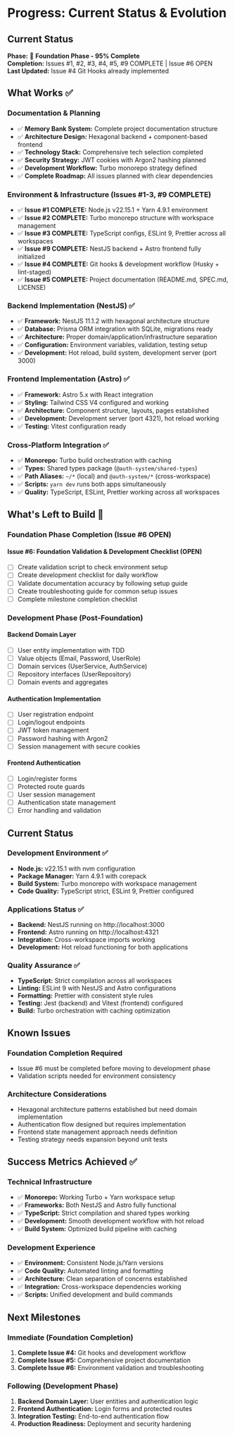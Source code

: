 # Progress: Current Status & Evolution

## Current Status

**Phase:** 🎯 **Foundation Phase - 95% Complete**  
**Completion:** Issues #1, #2, #3, #4, #5, #9 COMPLETE | Issue #6 OPEN  
**Last Updated:** Issue #4 Git Hooks already implemented

## What Works ✅

### Documentation & Planning

- ✅ **Memory Bank System:** Complete project documentation structure
- ✅ **Architecture Design:** Hexagonal backend + component-based frontend
- ✅ **Technology Stack:** Comprehensive tech selection completed
- ✅ **Security Strategy:** JWT cookies with Argon2 hashing planned
- ✅ **Development Workflow:** Turbo monorepo strategy defined
- ✅ **Complete Roadmap:** All issues planned with clear dependencies

### Environment & Infrastructure (Issues #1-3, #9 COMPLETE)

- ✅ **Issue #1 COMPLETE:** Node.js v22.15.1 + Yarn 4.9.1 environment
- ✅ **Issue #2 COMPLETE:** Turbo monorepo structure with workspace management
- ✅ **Issue #3 COMPLETE:** TypeScript configs, ESLint 9, Prettier across all workspaces
- ✅ **Issue #9 COMPLETE:** NestJS backend + Astro frontend fully initialized
- ✅ **Issue #4 COMPLETE:** Git hooks & development workflow (Husky + lint-staged)
- ✅ **Issue #5 COMPLETE:** Project documentation (README.md, SPEC.md, LICENSE)

### Backend Implementation (NestJS) ✅

- ✅ **Framework:** NestJS 11.1.2 with hexagonal architecture structure
- ✅ **Database:** Prisma ORM integration with SQLite, migrations ready
- ✅ **Architecture:** Proper domain/application/infrastructure separation
- ✅ **Configuration:** Environment variables, validation, testing setup
- ✅ **Development:** Hot reload, build system, development server (port 3000)

### Frontend Implementation (Astro) ✅

- ✅ **Framework:** Astro 5.x with React integration
- ✅ **Styling:** Tailwind CSS V4 configured and working
- ✅ **Architecture:** Component structure, layouts, pages established
- ✅ **Development:** Development server (port 4321), hot reload working
- ✅ **Testing:** Vitest configuration ready

### Cross-Platform Integration ✅

- ✅ **Monorepo:** Turbo build orchestration with caching
- ✅ **Types:** Shared types package (`@auth-system/shared-types`)
- ✅ **Path Aliases:** `~/*` (local) and `@auth-system/*` (cross-workspace)
- ✅ **Scripts:** `yarn dev` runs both apps simultaneously
- ✅ **Quality:** TypeScript, ESLint, Prettier working across all workspaces

## What's Left to Build 🚧

### Foundation Phase Completion (Issue #6 OPEN)

#### Issue #6: Foundation Validation & Development Checklist (OPEN)

- [ ] Create validation script to check environment setup
- [ ] Create development checklist for daily workflow
- [ ] Validate documentation accuracy by following setup guide
- [ ] Create troubleshooting guide for common setup issues
- [ ] Complete milestone completion checklist

### Development Phase (Post-Foundation)

#### Backend Domain Layer

- [ ] User entity implementation with TDD
- [ ] Value objects (Email, Password, UserRole)
- [ ] Domain services (UserService, AuthService)
- [ ] Repository interfaces (UserRepository)
- [ ] Domain events and aggregates

#### Authentication Implementation

- [ ] User registration endpoint
- [ ] Login/logout endpoints
- [ ] JWT token management
- [ ] Password hashing with Argon2
- [ ] Session management with secure cookies

#### Frontend Authentication

- [ ] Login/register forms
- [ ] Protected route guards
- [ ] User session management
- [ ] Authentication state management
- [ ] Error handling and validation

## Current Status

### Development Environment ✅

- **Node.js:** v22.15.1 with nvm configuration
- **Package Manager:** Yarn 4.9.1 with corepack
- **Build System:** Turbo monorepo with workspace management
- **Code Quality:** TypeScript strict, ESLint 9, Prettier configured

### Applications Status ✅

- **Backend:** NestJS running on http://localhost:3000
- **Frontend:** Astro running on http://localhost:4321
- **Integration:** Cross-workspace imports working
- **Development:** Hot reload functioning for both applications

### Quality Assurance ✅

- **TypeScript:** Strict compilation across all workspaces
- **Linting:** ESLint 9 with NestJS and Astro configurations
- **Formatting:** Prettier with consistent style rules
- **Testing:** Jest (backend) and Vitest (frontend) configured
- **Build:** Turbo orchestration with caching optimization

## Known Issues

### Foundation Completion Required

- Issue #6 must be completed before moving to development phase
- Validation scripts needed for environment consistency

### Architecture Considerations

- Hexagonal architecture patterns established but need domain implementation
- Authentication flow designed but requires implementation
- Frontend state management approach needs definition
- Testing strategy needs expansion beyond unit tests

## Success Metrics Achieved ✅

### Technical Infrastructure

- ✅ **Monorepo:** Working Turbo + Yarn workspace setup
- ✅ **Frameworks:** Both NestJS and Astro fully functional
- ✅ **TypeScript:** Strict compilation and shared types working
- ✅ **Development:** Smooth development workflow with hot reload
- ✅ **Build System:** Optimized build pipeline with caching

### Development Experience

- ✅ **Environment:** Consistent Node.js/Yarn versions
- ✅ **Code Quality:** Automated linting and formatting
- ✅ **Architecture:** Clean separation of concerns established
- ✅ **Integration:** Cross-workspace dependencies working
- ✅ **Scripts:** Unified development and build commands

## Next Milestones

### Immediate (Foundation Completion)

1. **Complete Issue #4:** Git hooks and development workflow
2. **Complete Issue #5:** Comprehensive project documentation
3. **Complete Issue #6:** Environment validation and troubleshooting

### Following (Development Phase)

1. **Backend Domain Layer:** User entities and authentication logic
2. **Frontend Authentication:** Login forms and protected routes
3. **Integration Testing:** End-to-end authentication flow
4. **Production Readiness:** Deployment and security hardening
